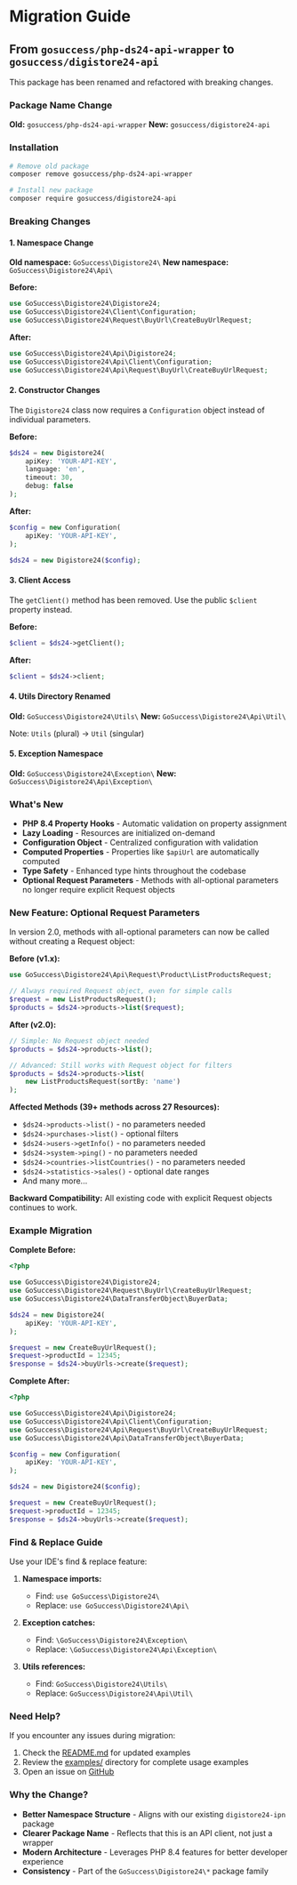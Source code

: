 # Migration Guide

## From `gosuccess/php-ds24-api-wrapper` to `gosuccess/digistore24-api`

This package has been renamed and refactored with breaking changes.

### Package Name Change

**Old:** `gosuccess/php-ds24-api-wrapper`
**New:** `gosuccess/digistore24-api`

### Installation

```bash
# Remove old package
composer remove gosuccess/php-ds24-api-wrapper

# Install new package
composer require gosuccess/digistore24-api
```

### Breaking Changes

#### 1. Namespace Change

**Old namespace:** `GoSuccess\Digistore24\`
**New namespace:** `GoSuccess\Digistore24\Api\`

**Before:**
```php
use GoSuccess\Digistore24\Digistore24;
use GoSuccess\Digistore24\Client\Configuration;
use GoSuccess\Digistore24\Request\BuyUrl\CreateBuyUrlRequest;
```

**After:**
```php
use GoSuccess\Digistore24\Api\Digistore24;
use GoSuccess\Digistore24\Api\Client\Configuration;
use GoSuccess\Digistore24\Api\Request\BuyUrl\CreateBuyUrlRequest;
```

#### 2. Constructor Changes

The `Digistore24` class now requires a `Configuration` object instead of individual parameters.

**Before:**
```php
$ds24 = new Digistore24(
    apiKey: 'YOUR-API-KEY',
    language: 'en',
    timeout: 30,
    debug: false
);
```

**After:**
```php
$config = new Configuration(
    apiKey: 'YOUR-API-KEY',
);

$ds24 = new Digistore24($config);
```

#### 3. Client Access

The `getClient()` method has been removed. Use the public `$client` property instead.

**Before:**
```php
$client = $ds24->getClient();
```

**After:**
```php
$client = $ds24->client;
```

#### 4. Utils Directory Renamed

**Old:** `GoSuccess\Digistore24\Utils\`
**New:** `GoSuccess\Digistore24\Api\Util\`

Note: `Utils` (plural) → `Util` (singular)

#### 5. Exception Namespace

**Old:** `GoSuccess\Digistore24\Exception\`
**New:** `GoSuccess\Digistore24\Api\Exception\`

### What's New

- **PHP 8.4 Property Hooks** - Automatic validation on property assignment
- **Lazy Loading** - Resources are initialized on-demand
- **Configuration Object** - Centralized configuration with validation
- **Computed Properties** - Properties like `$apiUrl` are automatically computed
- **Type Safety** - Enhanced type hints throughout the codebase
- **Optional Request Parameters** - Methods with all-optional parameters no longer require explicit Request objects

### New Feature: Optional Request Parameters

In version 2.0, methods with all-optional parameters can now be called without creating a Request object:

**Before (v1.x):**
```php
use GoSuccess\Digistore24\Api\Request\Product\ListProductsRequest;

// Always required Request object, even for simple calls
$request = new ListProductsRequest();
$products = $ds24->products->list($request);
```

**After (v2.0):**
```php
// Simple: No Request object needed
$products = $ds24->products->list();

// Advanced: Still works with Request object for filters
$products = $ds24->products->list(
    new ListProductsRequest(sortBy: 'name')
);
```

**Affected Methods (39+ methods across 27 Resources):**
- `$ds24->products->list()` - no parameters needed
- `$ds24->purchases->list()` - optional filters
- `$ds24->users->getInfo()` - no parameters needed
- `$ds24->system->ping()` - no parameters needed
- `$ds24->countries->listCountries()` - no parameters needed
- `$ds24->statistics->sales()` - optional date ranges
- And many more...

**Backward Compatibility:** All existing code with explicit Request objects continues to work.

### Example Migration

**Complete Before:**
```php
<?php

use GoSuccess\Digistore24\Digistore24;
use GoSuccess\Digistore24\Request\BuyUrl\CreateBuyUrlRequest;
use GoSuccess\Digistore24\DataTransferObject\BuyerData;

$ds24 = new Digistore24(
    apiKey: 'YOUR-API-KEY',
);

$request = new CreateBuyUrlRequest();
$request->productId = 12345;
$response = $ds24->buyUrls->create($request);
```

**Complete After:**
```php
<?php

use GoSuccess\Digistore24\Api\Digistore24;
use GoSuccess\Digistore24\Api\Client\Configuration;
use GoSuccess\Digistore24\Api\Request\BuyUrl\CreateBuyUrlRequest;
use GoSuccess\Digistore24\Api\DataTransferObject\BuyerData;

$config = new Configuration(
    apiKey: 'YOUR-API-KEY',
);

$ds24 = new Digistore24($config);

$request = new CreateBuyUrlRequest();
$request->productId = 12345;
$response = $ds24->buyUrls->create($request);
```

### Find & Replace Guide

Use your IDE's find & replace feature:

1. **Namespace imports:**
   - Find: `use GoSuccess\Digistore24\`
   - Replace: `use GoSuccess\Digistore24\Api\`

2. **Exception catches:**
   - Find: `\GoSuccess\Digistore24\Exception\`
   - Replace: `\GoSuccess\Digistore24\Api\Exception\`

3. **Utils references:**
   - Find: `GoSuccess\Digistore24\Utils\`
   - Replace: `GoSuccess\Digistore24\Api\Util\`

### Need Help?

If you encounter any issues during migration:

1. Check the [README.md](README.md) for updated examples
2. Review the [examples/](examples/) directory for complete usage examples
3. Open an issue on [GitHub](https://github.com/GoSuccess-GmbH/digistore24-api/issues)

### Why the Change?

- **Better Namespace Structure** - Aligns with our existing `digistore24-ipn` package
- **Clearer Package Name** - Reflects that this is an API client, not just a wrapper
- **Modern Architecture** - Leverages PHP 8.4 features for better developer experience
- **Consistency** - Part of the `GoSuccess\Digistore24\*` package family

